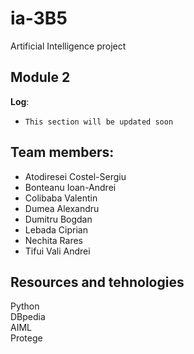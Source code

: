 # ia-3B5
Artificial Intelligence project

## Module 2

**Log**:
+ `This section will be updated soon`

## Team members:
+ Atodiresei Costel-Sergiu
+ Bonteanu Ioan-Andrei
+ Colibaba Valentin
+ Dumea Alexandru
+ Dumitru Bogdan
+ Lebada Ciprian
+ Nechita Rares
+ Tifui Vali Andrei

## Resources and tehnologies

Python  
DBpedia  
AIML  
Protege  

